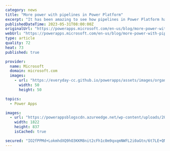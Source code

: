 ```yaml
---
category: news
title: "More power with pipelines in Power Platform"
excerpt: "It has been amazing to see how pipelines in Power Platform have been used over the past few months since the general availability (GA) release in March, saving companies like Lumen time and providing more accessibility to ALM. We are excited to announce that new features are now available in Pipelines!"
publishedDateTime: 2023-05-31T08:00:00Z
originalUrl: "https://powerapps.microsoft.com/en-us/blog/more-power-with-pipelines-in-power-platform/"
webUrl: "https://powerapps.microsoft.com/en-us/blog/more-power-with-pipelines-in-power-platform/"
type: article
quality: 72
heat: 73
published: true

provider:
  name: Microsoft
  domain: microsoft.com
  images:
    - url: "https://everyday-cc.github.io/powerapps/assets/images/organizations/microsoft.com-50x50.jpg"
      width: 50
      height: 50

topics:
  - Power Apps

images:
  - url: "https://powerappsblogscdn.azureedge.net/wp-content/uploads/2023/05/Blog-GIF-Overview-4.gif"
    width: 1822
    height: 837
    isCached: true

secured: "IO2fPPMd+LokmhdXQ9hO3KKM8nit2cFh1c0m9qxqmNWFL2i0aGtn/6t7LE+QNcgdwefZ3lkSDh65Oza/VFX63ctuv0vdBMpR4UZBUcTt71H4MnFKHz7lsmO3teJY38pGah1si2dPCjtqiytntViUWDP1JCjyRqA0afgrqXLiOJMJe+svHU1GO7BixEu2nCuzdXyDsvf1/WmWKdbr1LxEXm4mIgKZzcgCm+LFS+3X0d27tuclh1P0NVrWxZOM6Hu2L7XQ3qfWrbD2hOooO7Jnig9FV54Au7nnMNRG/u31pJX3fUtqH/TAvCoetDo8bzioZ8tXts5+XLns5Jq1iiqdAW+kthj6T428dM2tlR9TI4k=;+/EerNFMJaQXfwSMhopdZA=="
---
```


